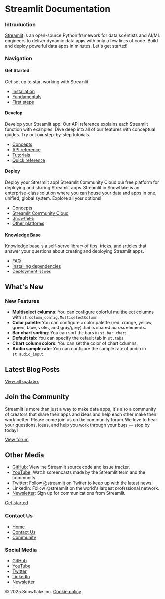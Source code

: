 Streamlit Documentation
======================
### Introduction

[Streamlit](https://www.streamlit.io) is an open-source Python framework for data scientists and AI/ML engineers to deliver dynamic data apps with only a few lines of code. Build and deploy powerful data apps in minutes. Let's get started!

### Navigation
#### Get Started
Get set up to start working with Streamlit.
* [Installation](/get-started/installation)
* [Fundamentals](/get-started/fundamentals)
* [First steps](/get-started/tutorials)

#### Develop
Develop your Streamlit app! Our API reference explains each Streamlit function with examples. Dive deep into all of our features with conceptual guides. Try out our step-by-step tutorials.
* [Concepts](/develop/concepts)
* [API reference](/develop/api-reference)
* [Tutorials](/develop/tutorials)
* [Quick reference](/develop/quick-reference)

#### Deploy
Deploy your Streamlit app! Streamlit Community Cloud our free platform for deploying and sharing Streamlit apps. Streamlit in Snowflake is an enterprise-class solution where you can house your data and apps in one, unified, global system. Explore all your options!
* [Concepts](/deploy/concepts)
* [Streamlit Community Cloud](/deploy/streamlit-community-cloud)
* [Snowflake](/deploy/snowflake)
* [Other platforms](/deploy/tutorials)

#### Knowledge Base
Knowledge base is a self-serve library of tips, tricks, and articles that answer your questions about creating and deploying Streamlit apps.
* [FAQ](/knowledge-base/using-streamlit)
* [Installing dependencies](/knowledge-base/dependencies)
* [Deployment issues](/knowledge-base/deploy)

## What's New

### New Features
* **Multiselect columns**: You can configure colorful multiselect columns with `st.column_config.MultiselectColumn`.
* **Color palette**: You can configure a color palette (red, orange, yellow, green, blue, violet, and gray/grey) that is shared across elements.
* **Bar chart sorting**: You can sort the bars in `st.bar_chart`.
* **Default tab**: You can specify the default tab in `st.tabs`.
* **Chart column colors**: You can set the color of chart columns.
* **Audio sample rate**: You can configure the sample rate of audio in `st.audio_input`.

## Latest Blog Posts

[View all updates](https://blog.streamlit.io/)

## Join the Community

Streamlit is more than just a way to make data apps, it's also a community of creators that share their apps and ideas and help each other make their work better. Please come join us on the community forum. We love to hear your questions, ideas, and help you work through your bugs — stop by today!

[View forum](https://discuss.streamlit.io)

## Other Media

* [GitHub](https://github.com/streamlit): View the Streamlit source code and issue tracker.
* [YouTube](https://www.youtube.com/channel/UC3LD42rjj-Owtxsa6PwGU5Q): Watch screencasts made by the Streamlit team and the community.
* [Twitter](https://twitter.com/streamlit): Follow @streamlit on Twitter to keep up with the latest news.
* [LinkedIn](https://www.linkedin.com/company/streamlit): Follow @streamlit on the world's largest professional network.
* [Newsletter](https://info.snowflake.com/streamlit-newsletter-sign-up.html): Sign up for communications from Streamlit.

[Get started](/get-started)

### Contact Us

* [Home](/)
* [Contact Us](mailto:hello@streamlit.io?subject=Contact%20from%20documentation%20)
* [Community](https://discuss.streamlit.io)

### Social Media

* [GitHub](https://github.com/streamlit)
* [YouTube](https://www.youtube.com/channel/UC3LD42rjj-Owtxsa6PwGU5Q)
* [Twitter](https://twitter.com/streamlit)
* [LinkedIn](https://www.linkedin.com/company/streamlit)
* [Newsletter](https://info.snowflake.com/streamlit-newsletter-sign-up.html)

&copy; 2025 Snowflake Inc.
[Cookie policy](/)